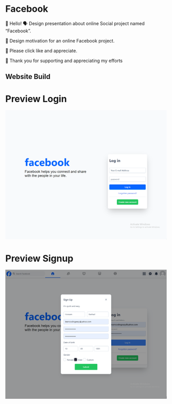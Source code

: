 # Facebook
👋 Hello! 🗣️ Design presentation about online Social project named “Facebook”.

🎨 Design motivation for an online Facebook project.

💖 Please click like and appreciate.

🙏 Thank you for supporting and appreciating my efforts

## Website Build


# Preview Login
![This is an image](https://raw.githubusercontent.com/learncodingeasy/Facebook/main/facebook_vue/src/assets/image/Login.png)

# Preview Signup
![This is an image](https://raw.githubusercontent.com/learncodingeasy/Facebook/main/facebook_vue/src/assets/image/Signup.png)


